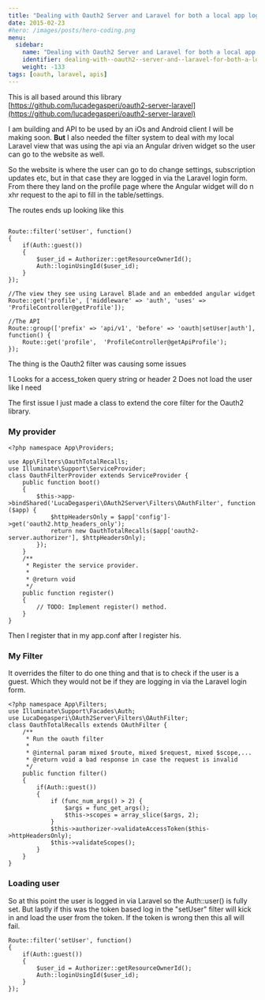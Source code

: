```yaml
---
title: "Dealing with Oauth2 Server and Laravel for both a local app login and for remote apps using Lucadegasperi/oauth2-server-laravel"
date: 2015-02-23
#hero: /images/posts/hero-coding.png
menu:
  sidebar:
    name: "Dealing with Oauth2 Server and Laravel for both a local app login and for remote apps using Lucadegasperi/oauth2-server-laravel"
    identifier: dealing-with--oauth2--server-and--laravel-for-both-a-local-app-login-and-for-remote-apps-using--lucadegasperi/oauth2-server-laravel
    weight: -133
tags: [oauth, laravel, apis]
---
```


This is all based around this library [https://github.com/lucadegasperi/oauth2-server-laravel](https://github.com/lucadegasperi/oauth2-server-laravel)

I am building and API to be used by an iOs and Android client I will be making soon. **But** I also needed the filter system to deal with my local Laravel view that was using the api via an Angular driven widget so the user can go to the website as well.

So the website is where the user can go to do change settings, subscription updates etc, but in that case they are logged in via the Laravel login form. From there they land on the profile page where the Angular widget will do n xhr request to the api to fill in the table/settings.

The routes ends up looking like this 

~~~

Route::filter('setUser', function()
{
	if(Auth::guest())
	{
		$user_id = Authorizer::getResourceOwnerId();
		Auth::loginUsingId($user_id);
	}
});

//The view they see using Laravel Blade and an embedded angular widget
Route::get('profile', ['middleware' => 'auth', 'uses' => 'ProfileController@getProfile']);

//The API
Route::group(['prefix' => 'api/v1', 'before' => 'oauth|setUser|auth'], function() {
	Route::get('profile',  'ProfileController@getApiProfile');
});
~~~

The thing is the Oauth2 filter was causing some issues

  1 Looks for a access_token query string or header
  2 Does not load the user like I need


The first issue I just made a class to extend the core filter for the Oauth2 library.

###  My provider 

~~~
<?php namespace App\Providers;

use App\Filters\OauthTotalRecalls;
use Illuminate\Support\ServiceProvider;
class OauthFilterProvider extends ServiceProvider {
    public function boot()
    {
        $this->app->bindShared('LucaDegasperi\OAuth2Server\Filters\OAuthFilter', function ($app) {
            $httpHeadersOnly = $app['config']->get('oauth2.http_headers_only');
            return new OauthTotalRecalls($app['oauth2-server.authorizer'], $httpHeadersOnly);
        });
    }
    /**
     * Register the service provider.
     *
     * @return void
     */
    public function register()
    {
        // TODO: Implement register() method.
    }
}
~~~

Then I register that in my app.conf after I register his.

### My Filter

It overrides the filter to do one thing and that is to check if the user is a guest. Which they would not be if they are logging in via the Laravel login form.

~~~
<?php namespace App\Filters;
use Illuminate\Support\Facades\Auth;
use LucaDegasperi\OAuth2Server\Filters\OAuthFilter;
class OauthTotalRecalls extends OAuthFilter {
    /**
     * Run the oauth filter
     *
     * @internal param mixed $route, mixed $request, mixed $scope,...
     * @return void a bad response in case the request is invalid
     */
    public function filter()
    {
        if(Auth::guest())
        {
            if (func_num_args() > 2) {
                $args = func_get_args();
                $this->scopes = array_slice($args, 2);
            }
            $this->authorizer->validateAccessToken($this->httpHeadersOnly);
            $this->validateScopes();
        }
    }
}
~~~

### Loading user

So at this point the user is logged in via Laravel so the Auth::user() is fully set. But lastly if this was the token based log in the "setUser" filter will kick in and load the user from the token. If the token is wrong then this all will fail.

~~~
Route::filter('setUser', function()
{
	if(Auth::guest())
	{
		$user_id = Authorizer::getResourceOwnerId();
		Auth::loginUsingId($user_id);
	}
});
~~~
